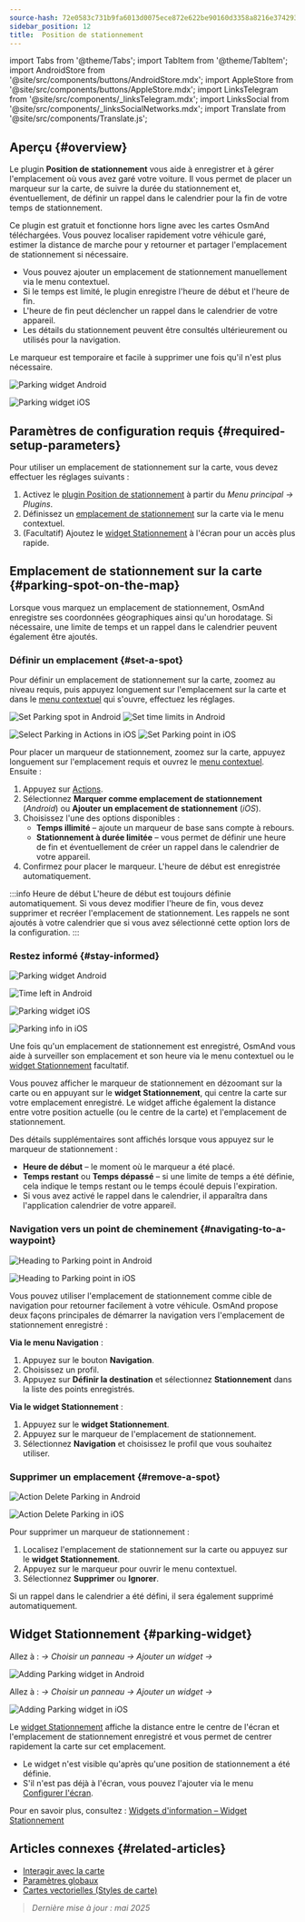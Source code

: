 ```yaml
---
source-hash: 72e0583c731b9fa6013d0075ece872e622be90160d3358a8216e374293cf5f00
sidebar_position: 12
title:  Position de stationnement
---
```

import Tabs from '@theme/Tabs';
import TabItem from '@theme/TabItem';
import AndroidStore from '@site/src/components/buttons/AndroidStore.mdx';
import AppleStore from '@site/src/components/buttons/AppleStore.mdx';
import LinksTelegram from '@site/src/components/_linksTelegram.mdx';
import LinksSocial from '@site/src/components/_linksSocialNetworks.mdx';
import Translate from '@site/src/components/Translate.js';



## Aperçu {#overview}

Le plugin **Position de stationnement** vous aide à enregistrer et à gérer l'emplacement où vous avez garé votre voiture. Il vous permet de placer un marqueur sur la carte, de suivre la durée du stationnement et, éventuellement, de définir un rappel dans le calendrier pour la fin de votre temps de stationnement.

Ce plugin est gratuit et fonctionne hors ligne avec les cartes OsmAnd téléchargées. Vous pouvez localiser rapidement votre véhicule garé, estimer la distance de marche pour y retourner et partager l'emplacement de stationnement si nécessaire.

- Vous pouvez ajouter un emplacement de stationnement manuellement via le menu contextuel.
- Si le temps est limité, le plugin enregistre l'heure de début et l'heure de fin.
- L'heure de fin peut déclencher un rappel dans le calendrier de votre appareil.
- Les détails du stationnement peuvent être consultés ultérieurement ou utilisés pour la navigation.

Le marqueur est temporaire et facile à supprimer une fois qu'il n'est plus nécessaire.

<Tabs groupId="operating-systems" queryString="operating-systems">

<TabItem value="android" label="Android">

![Parking widget Android](@site/static/img/plugins/parking/parking_widget_android.png)

</TabItem>

<TabItem value="ios" label="iOS">

![Parking widget iOS](@site/static/img/plugins/parking/parking_widget_ios.png)

</TabItem>

</Tabs>


## Paramètres de configuration requis {#required-setup-parameters}

Pour utiliser un emplacement de stationnement sur la carte, vous devez effectuer les réglages suivants :

1. Activez le [plugin Position de stationnement](../plugins/index.md#enable--disable) à partir du *Menu principal → Plugins*.  
2. Définissez un [emplacement de stationnement](#set-a-spot) sur la carte via le menu contextuel.
3. (Facultatif) Ajoutez le [widget Stationnement](#parking-widget) à l'écran pour un accès plus rapide.  


## Emplacement de stationnement sur la carte {#parking-spot-on-the-map}

Lorsque vous marquez un emplacement de stationnement, OsmAnd enregistre ses coordonnées géographiques ainsi qu'un horodatage. Si nécessaire, une limite de temps et un rappel dans le calendrier peuvent également être ajoutés.


### Définir un emplacement {#set-a-spot}

Pour définir un emplacement de stationnement sur la carte, zoomez au niveau requis, puis appuyez longuement sur l'emplacement sur la carte et dans le [menu contextuel](../map/map-context-menu.md) qui s'ouvre, effectuez les réglages.

<Tabs groupId="operating-systems" queryString="operating-systems">

<TabItem value="android" label="Android">

![Set Parking spot in Android](@site/static/img/plugins/parking/and_set_p_point_limit.png) ![Set time limits in Android](@site/static/img/plugins/parking/and_set_p_point4_.png)

</TabItem>

<TabItem value="ios" label="iOS">

![Select Parking in Actions in iOS](@site/static/img/plugins/parking/ios_set_p_point2.png)  ![Set Parking point in iOS](@site/static/img/plugins/parking/ios_set_p_point3_-2.png)

</TabItem>

</Tabs>

Pour placer un marqueur de stationnement, zoomez sur la carte, appuyez longuement sur l'emplacement requis et ouvrez le [menu contextuel](../map/map-context-menu.md). Ensuite :

1. Appuyez sur [Actions](../map/map-context-menu#actions).
2. Sélectionnez **Marquer comme emplacement de stationnement** (*Android*) ou **Ajouter un emplacement de stationnement** (*iOS*).
3. Choisissez l'une des options disponibles :
   - **Temps illimité** – ajoute un marqueur de base sans compte à rebours.
   - **Stationnement à durée limitée** – vous permet de définir une heure de fin et éventuellement de créer un rappel dans le calendrier de votre appareil.
4. Confirmez pour placer le marqueur. L'heure de début est enregistrée automatiquement.

:::info Heure de début
L'heure de début est toujours définie automatiquement. Si vous devez modifier l'heure de fin, vous devez supprimer et recréer l'emplacement de stationnement. Les rappels ne sont ajoutés à votre calendrier que si vous avez sélectionné cette option lors de la configuration.
:::


### Restez informé {#stay-informed}

<Tabs groupId="operating-systems" queryString="operating-systems">

<TabItem value="android" label="Android">

![Parking widget Android](@site/static/img/plugins/parking/parking_widget_android.png)

![Time left in Android](@site/static/img/plugins/parking/and_parking_info_left.png)

</TabItem>

<TabItem value="ios" label="iOS">

![Parking widget iOS](@site/static/img/plugins/parking/parking_widget_ios.png)

![Parking info in iOS](@site/static/img/plugins/parking/ios_parking_info.png)


</TabItem>

</Tabs>

Une fois qu'un emplacement de stationnement est enregistré, OsmAnd vous aide à surveiller son emplacement et son heure via le menu contextuel ou le [widget Stationnement](#parking-widget) facultatif.

Vous pouvez afficher le marqueur de stationnement en dézoomant sur la carte ou en appuyant sur le **widget Stationnement**, qui centre la carte sur votre emplacement enregistré. Le widget affiche également la distance entre votre position actuelle (ou le centre de la carte) et l'emplacement de stationnement.

Des détails supplémentaires sont affichés lorsque vous appuyez sur le marqueur de stationnement :

- **Heure de début** – le moment où le marqueur a été placé.
- **Temps restant** ou **Temps dépassé** – si une limite de temps a été définie, cela indique le temps restant ou le temps écoulé depuis l'expiration.
- Si vous avez activé le rappel dans le calendrier, il apparaîtra dans l'application calendrier de votre appareil.


### Navigation vers un point de cheminement {#navigating-to-a-waypoint}

<Tabs groupId="operating-systems" queryString="operating-systems">

<TabItem value="android" label="Android">

![Heading to Parking point in Android](@site/static/img/plugins/parking/and_navigating_to_parking.png)

</TabItem>

<TabItem value="ios" label="iOS">

![Heading to Parking point in iOS](@site/static/img/plugins/parking/ios_going_to_parking.png)

</TabItem>

</Tabs>

Vous pouvez utiliser l'emplacement de stationnement comme cible de navigation pour retourner facilement à votre véhicule. OsmAnd propose deux façons principales de démarrer la navigation vers l'emplacement de stationnement enregistré :

**Via le menu Navigation** :

  1. Appuyez sur le bouton **Navigation**.  
  2. Choisissez un profil.  
  3. Appuyez sur **Définir la destination** et sélectionnez **Stationnement** dans la liste des points enregistrés.

**Via le widget Stationnement** :

  1. Appuyez sur le **widget Stationnement**.  
  2. Appuyez sur le marqueur de l'emplacement de stationnement.  
  3. Sélectionnez **Navigation** et choisissez le profil que vous souhaitez utiliser.


### Supprimer un emplacement {#remove-a-spot}

<Tabs groupId="operating-systems" queryString="operating-systems">

<TabItem value="android" label="Android">

![Action Delete Parking in Android](@site/static/img/map/context_menu_limited_parking.png)

</TabItem>

<TabItem value="ios" label="iOS">

<!-- ![Action Delete Parking in Android](@site/static/img/map/context_menu_limited_parking.png) -->
  
![Action Delete Parking in iOS](@site/static/img/map/context_menu_limited_parking_ios.png)

</TabItem>

</Tabs>

Pour supprimer un marqueur de stationnement :

1. Localisez l'emplacement de stationnement sur la carte ou appuyez sur le **widget Stationnement**.
2. Appuyez sur le marqueur pour ouvrir le menu contextuel.
3. Sélectionnez **Supprimer** ou **Ignorer**.

Si un rappel dans le calendrier a été défini, il sera également supprimé automatiquement.


## Widget Stationnement {#parking-widget}

<Tabs groupId="operating-systems" queryString="operating-systems">

<TabItem value="android" label="Android">

Allez à : *<Translate android="true" ids="shared_string_menu,map_widget_config"/> → Choisir un panneau → Ajouter un widget → <Translate android="true" ids="map_widget_parking"/>*  

![Adding Parking widget in Android](@site/static/img/plugins/parking/and_adding_parking_widget_andr.png)

</TabItem>

<TabItem value="ios" label="iOS">

Allez à : *<Translate ios="true" ids="shared_string_menu,layer_map_appearance"/> → Choisir un panneau → Ajouter un widget → <Translate ios="true" ids="parking_place"/>*  

![Adding Parking widget in iOS](@site/static/img/plugins/parking/ios_adding_parking_widget-2.png)

</TabItem>

</Tabs>

Le [widget Stationnement](../widgets/info-widgets.md#parking-widget) affiche la distance entre le centre de l'écran et l'emplacement de stationnement enregistré et vous permet de centrer rapidement la carte sur cet emplacement.

- Le widget n'est visible qu'après qu'une position de stationnement a été définie.
- S'il n'est pas déjà à l'écran, vous pouvez l'ajouter via le menu [Configurer l'écran](../widgets/configure-screen.md).

Pour en savoir plus, consultez : [Widgets d'information – Widget Stationnement](https://osmand.net/docs/user/widgets/info-widgets#parking-widget)


## Articles connexes {#related-articles}

- [Interagir avec la carte](../../user/map/interact-with-map.md)
- [Paramètres globaux](../../user/personal/global-settings.md)
- [Cartes vectorielles (Styles de carte)](../../user/map/vector-maps.md)

> *Dernière mise à jour : mai 2025*